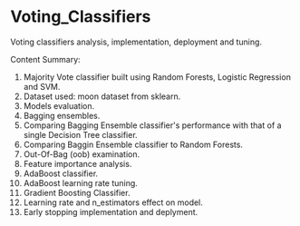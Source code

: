 # Voting_Classifiers
Voting classifiers analysis, implementation, deployment and tuning.

Content Summary:
1. Majority Vote classifier built using Random Forests, Logistic Regression and SVM.
2. Dataset used: moon dataset from sklearn.
3. Models evaluation.
4. Bagging ensembles.
5. Comparing Bagging Ensemble classifier's performance with that of a single Decision Tree classifier.
6. Comparing Baggin Ensemble classifier to Random Forests.
7. Out-Of-Bag (oob) examination.
8. Feature importance analysis.
9. AdaBoost classifier.
10. AdaBoost learning rate tuning.
11. Gradient Boosting Classifier.
12. Learning rate and n_estimators effect on model.
13. Early stopping implementation and deplyment.
